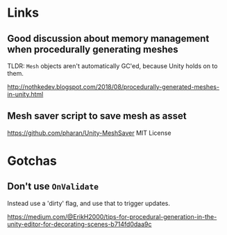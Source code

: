 # Links

## Good discussion about memory management when procedurally generating meshes

TLDR: `Mesh` objects aren't automatically GC'ed, because Unity holds on to them.

http://nothkedev.blogspot.com/2018/08/procedurally-generated-meshes-in-unity.html

## Mesh saver script to save mesh as asset

https://github.com/pharan/Unity-MeshSaver
MIT License

# Gotchas

## Don't use `OnValidate`

Instead use a 'dirty' flag, and use that to trigger updates.

https://medium.com/@ErikH2000/tips-for-procedural-generation-in-the-unity-editor-for-decorating-scenes-b714fd0daa9c
